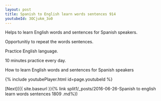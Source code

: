 ```yaml
---
layout: post
title: Spanish to English learn words sentences 914 
youtubeId: 3OCjukm_3o0
---
```

 
 
Helps to learn English words and sentences for Spanish speakers.

Opportunitiy to repeat the words sentences. 

Practice English language. 
 
10 minutes practice every day. 
 
How to learn English words and sentences for Spanish speakers 
 
{% include youtubePlayer.html id=page.youtubeId %}
 
 
[Next]({{ site.baseurl }}{% link  split1/_posts/2016-06-26-Spanish to english learn words sentences 1809 .md%})
 
